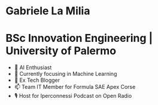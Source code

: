 # Gabriele La Milia #

# BSc Innovation Engineering | University of Palermo #

- 🧠 AI Enthusiast
- 🌱 Currently focusing in Machine Learning
- 📰 Ex Tech Blogger
- 📫 Team IT Member for Formula SAE Apex Corse
- 🎙️ Host for Iperconnessi Podcast on Open Radio

<!---
agrippa17/agrippa17 is a ✨ special ✨ repository because its `README.md` (this file) appears on your GitHub profile.
You can click the Preview link to take a look at your changes.
--->
